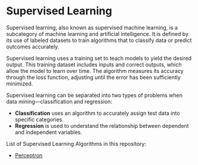 # Supervised Learning

Supervised learning, also known as supervised machine learning, is a subcategory of machine learning and artificial intelligence. It is defined by its use of labeled datasets to train algorithms that to classify data or predict outcomes accurately.

Supervised learning uses a training set to teach models to yield the desired output. This training dataset includes inputs and correct outputs, which allow the model to learn over time. The algorithm measures its accuracy through the loss function, adjusting until the error has been sufficiently minimized.

Supervised learning can be separated into two types of problems when data mining—classification and regression:
- **Classification** uses an algorithm to accurately assign test data into specific categories.
- **Regression** is used to understand the relationship between dependent and independent variables.

List of Supervised Learning Algorithms in this repository:
- [Perceptron]()